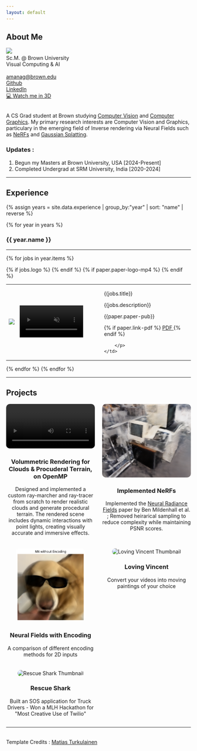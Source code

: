 ```yaml
---
layout: default
---
```


## About Me
<tr>
    <td> <img class="profile-picture" src="me2.gif"></td>
	<!-- <td>
		<iframe src="https://antimatter15.com/splat/?url=https://aman190202.github.io/model-5.splat" width="300" height="300" style="border:none;  float: right;"></iframe>
	</td> -->
    <td><div class="profile-doc">
		Sc.M. @ Brown University <br>
        Visual Computing & AI<br>
		<br> 
		<a href="mailto:amanag1@brown.edu">
			<i class="fa fa-envelope" aria-hidden="true"></i> amanag@brown.edu</a> <br> 
		<a href="https://github.com/aman190202">
			<i class="fa fa-github" aria-hidden="true"></i> Github </a> <br> 
		<!-- <a href="https://scholar.google.com/citations?user=9ixpc8MAAAAJ&hl=en&oi=ao">
			<i class="fa fa-google" aria-hidden="true"></i> Google Scholar </a> <br>  -->
		<a href="https://www.linkedin.com/in/aman190202/">
			<i class="fa fa-linkedin" aria-hidden="true"></i> LinkedIn </a> <br> 
		<a href="https://antimatter15.com/splat/?url=https://aman190202.github.io/model-5.splat">
			<i aria-hidden="true"></i> 💻 Watch me in 3D</a>
            <br>
			<br>
	</div></td>
</tr>

A CS Grad student at Brown studying [Computer Vision](https://browncsci1430.github.io) and [Computer Graphics](https://cs1230.graphics). My primary research interests are Computer Vision and Graphics, particulary in the emerging field of Inverse rendering via Neural Fields such as [NeRFs](https://www.matthewtancik.com/nerf) and [Gaussian Splatting](https://repo-sam.inria.fr/fungraph/3d-gaussian-splatting/).

### Updates : 
1. Begun my Masters at Brown University, USA [2024-Present]
2. Completed Undergrad at SRM University, India [2020-2024]

---
## Experience
{% assign years = site.data.experience | group_by:"year" | sort: "name" | reverse %}

{% for year in years %}
### {{ year.name }}	
---

{% for jobs in year.items %}
<table class="paper-list">
  <tr>
  	{% if jobs.logo %}
    <td><img class="paper-logo" src="{{jobs.logo}}"></td>
	{% endif %}
	{% if paper.paper-logo-mp4 %}
    <td>
		<div class="paper-logo">
		<video width="80%" height="80%" muted autoplay loop>
			<source src="{{paper.paper-logo-mp4}}" type="video/mp4">
			Your browser does not support the video tag.
		</video>
		</div>
	</td>
	{% endif %}
    <td>
		<p class="paper-title">{{jobs.title}}</p>  
		<p class="paper-authors">
			{{jobs.description}}
		</p>
		<p class="paper-pub">{{paper.paper-pub}}</p>
		<p class="paper-links">
			{% if paper.link-pdf %}
			<a href="{{paper.link-pdf}}" target="_blank" rel="noopener">
				<i class="fa fa-file-pdf-o" aria-hidden="true"></i> PDF </a>
			{% endif %}

		</p>
	</td>
  </tr>
</table>
{% endfor %}
{% endfor %}


<!-- ## Publications
{% assign years = site.data.papers | group_by:"year" | sort: "name" | reverse %}

{% for year in years %}
### {{ year.name }}	
---

{% for paper in year.items %}
<table class="paper-list">
  <tr>
  	{% if paper.paper-logo %}
    <td><img class="paper-logo" src="{{paper.paper-logo}}"></td>
	{% endif %}
	{% if paper.paper-logo-mp4 %}
    <td>
		<div class="paper-logo">
		<video width="80%" height="80%" muted autoplay loop>
			<source src="{{paper.paper-logo-mp4}}" type="video/mp4">
			Your browser does not support the video tag.
		</video>
		</div>
	</td>
	{% endif %}
    <td>
		<p class="paper-title">{{paper.paper-title}}</p>  
		<p class="paper-authors">
			{% for author in paper.paper-authors %}
				{% if forloop.last == true %}
					{{author.name}}.
				{% else %}
					{{author.name}},
				{% endif %}
			{% endfor %}
		</p>
		<p class="paper-pub">{{paper.paper-pub}}</p>
		<p class="paper-links">
			{% if paper.link-pdf %}
			<a href="{{paper.link-pdf}}" target="_blank" rel="noopener">
				<i class="fa fa-file-pdf-o" aria-hidden="true"></i> PDF </a>
			{% endif %}

		</p>
	</td>
  </tr>
</table>
{% endfor %}
{% endfor %} -->

---
<!-- ## Projects

<tr>
    <td><div>
	    <a href="https://github.com/aman190202/neural_fields_bvc">
            <i class="fa fa-github" aria-hidden="true"></i> Neural Fields with encoding:</a> A comparision of different encoding methods for 2D inputs
            <br> 
            <br> 
        <a href="https://github.com/aman190202/LovingVincentt">
			<i class="fa fa-github" aria-hidden="true"></i> Loving Vincet:</a> Convert your videos into moving paintings of your choice
            <br> 
            <br> 
        <a href="https://github.com/aman190202/ray_tracing_weekend">
			<i class="fa fa-github" aria-hidden="true"></i>  Ray Tracer on MLX:</a> Implementing an entire Ray Tracer built from scratch in NumPy and modifying it to run on <a href="https://ml-explore.github.io/mlx/build/html/index.html">MLX</a>,a NumPy-like array framework designed for efficient and flexible machine learning on Apple silicon. [Ongoing]
            <br>
			<br> 
        <a href="https://devpost.com/software/rescue-shark">
			<i class="fa fa-github" aria-hidden="true"></i>  Rescue Shark:</a> Built a SOS application for Truck Drivers - Won a MLH Hackathon for "Most Creative Use of Twilio"
            <br>
			<br> 
	</div></td>
</tr> -->

## Projects

<div style="display: grid; grid-template-columns: 1fr 1fr; gap: 20px;">
	<!-- Project 1 -->
    <div style="text-align: center;">
        <a href="https://github.com/aman190202/Clouds" style="text-decoration: none;">
            <video controls style="width: 100%; border-radius: 10px;">
 				 <source src="assets/FullHD.mp4" type="video/mp4">Your browser does not support the video tag.
			</video>
            <h3>Volummetric Rendering for Clouds & Procuderal Terrain, on OpenMP</h3>
        </a>
        <p>
			Designed and implemented a custom ray-marcher and ray-tracer from scratch to render realistic clouds and generate procedural terrain. The rendered scene includes dynamic interactions with point lights, creating visually accurate and immersive effects.
        </p>
    </div>
	<!-- Project 2 -->
    <div style="text-align: center;">
        <a href="https://github.com/aman190202/small_NeRF" style="text-decoration: none;">
            <img src="assets/img_0_21.png" alt="Neural Radiance Fields" style="width: auto; border-radius: 10px; height: 200px;">
            <h3>Implemented NeRFs</h3>
        </a>
        <p>Implemented the <a href="https://arxiv.org/abs/2003.08934">Neural Radiance Fields</a> paper by Ben Mildenhall et al. ; Removed heirarical sampling to reduce complexity while maintaining PSNR scores.</p>
    </div>
    <!-- Project 3 -->
    <div style="text-align: center;">
        <a href="https://github.com/aman190202/neural_fields_bvc" style="text-decoration: none;">
            <img src="assets/output2.png" alt="Neural Fields Thumbnail" style="width: auto; border-radius: 10px; height: 200px;">
            <h3>Neural Fields with Encoding</h3>
        </a>
        <p>A comparison of different encoding methods for 2D inputs</p>
    </div>
    <!-- Project 4 -->
    <div style="text-align: center;">
        <a href="https://github.com/aman190202/LovingVincentt" style="text-decoration: none;">
            <img src="assets/ezgif.com-gif-maker.gif" alt="Loving Vincent Thumbnail" style="width: auto; border-radius: 10px; height: 200px;">
            <h3>Loving Vincent</h3>
        </a>
        <p>Convert your videos into moving paintings of your choice</p>
    </div>
	<!-- Project 5 -->
    <div style="text-align: center;">
        <a href="https://devpost.com/software/rescue-shark" style="text-decoration: none;">
            <img src="https://d112y698adiu2z.cloudfront.net/photos/production/software_photos/001/638/714/datas/original.JPG" alt="Rescue Shark Thumbnail" style="width: auto; border-radius: 10px; height: 200px;">
            <h3>Rescue Shark</h3>
        </a>
        <p>Built an SOS application for Truck Drivers - Won a MLH Hackathon for "Most Creative Use of Twilio"</p>
    </div>
    
</div>


<!-- ---
## Invited talks

Date | Event | Details
-----|-------|--------
April, 24th 2024 | FMX 2024  | Survey on NeRFs and 3DGS for the Lighting & Rendering track organized by [Christophe Hery](https://www.linkedin.com/in/christophehery/) in Stuttgart, Germany. Thank you all for the great time there!
May, 6th 2024 | Machine Learning Coffee Seminar | Finnish Center for Artificial Intelligence (FCAI) [talk](https://fcai.fi/calendar/2024/5/6/juho-kannala-tba) on neural rendering. -->


---
<br>
 Template Credits : <a href="https://maturk.github.io">Matias Turkulainen</a>
